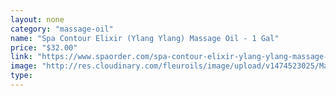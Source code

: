 ```yaml
---
layout: none
category: "massage-oil"
name: "Spa Contour Elixir (Ylang Ylang) Massage Oil - 1 Gal"
price: "$32.00"
link: "https://www.spaorder.com/spa-contour-elixir-ylang-ylang-massage-oil-1-gal/"
image: "http://res.cloudinary.com/fleuroils/image/upload/v1474523025/Massage%20Oil/1_Gal.jpg"
type: 
---
```

